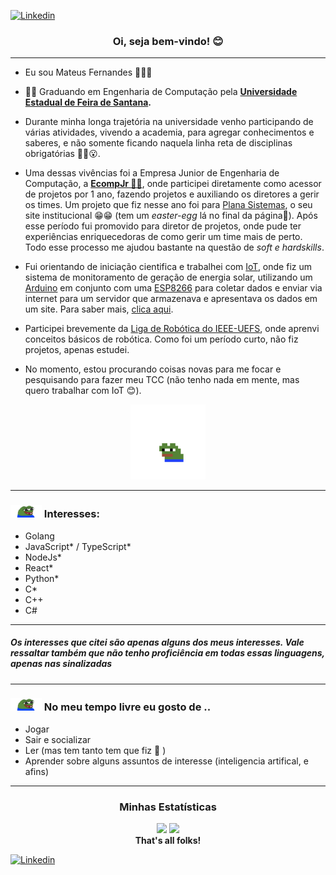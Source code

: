 
[![Linkedin](https://img.shields.io/badge/Mateus%20Fernandes-blue?logo=linkedin)](https://www.linkedin.com/in/mateus-fernandes-897b27212/) 

<h3 align="center">Oi, seja bem-vindo! 😊  </h3> 
<hr/>


- Eu sou Mateus Fernandes 👨🏻‍💻
- 🧑‍🎓 Graduando em Engenharia de Computação pela **[Universidade Estadual de Feira de Santana](http://www.uefs.br/).**

- Durante minha longa trajetória na universidade venho participando de várias atividades, vivendo a academia, para agregar conhecimentos e saberes, e não somente ficando naquela linha reta de disciplinas obrigatórias 😮‍💨😮.

- Uma dessas vivências foi a Empresa Junior de Engenharia de Computação, a **[EcompJr 🚀💙](https://ecompjr.com.br/)**, onde participei diretamente como acessor de projetos por 1 ano, fazendo projetos e auxiliando os diretores a gerir os times. Um projeto que fiz nesse ano foi para [Plana Sistemas](https://planasistemas.com.br/), o seu site institucional 😁😁 (tem um *easter-egg* lá no final da página👀). Após esse período fui promovido para diretor de projetos, onde pude ter experiências enriquecedoras de como gerir um time mais de perto. Todo esse processo me ajudou bastante na questão de *soft e hardskills*.

- Fui orientando de iniciação cientifica e trabalhei com [IoT](https://www.oracle.com/br/internet-of-things/what-is-iot/), onde fiz um sistema de monitoramento de geração de energia solar, utilizando um [Arduino](https://www.arduino.cc/) em conjunto com uma [ESP8266](https://embarcados.com.br/modulo-esp8266/) para coletar dados e enviar via internet para um servidor que armazenava e apresentava os dados em um site. Para saber mais, [clica aqui](https://periodicos.uefs.br/index.php/semic/article/view/8893).

- Participei brevemente da [Liga de Robótica do IEEE-UEFS](https://edu.ieee.org/br-uefs/), onde aprenvi conceitos básicos de robótica. Como foi um período curto, não fiz projetos, apenas estudei.

- No momento, estou procurando coisas novas para me focar e pesquisando para fazer meu TCC (não tenho nada em mente, mas quero trabalhar com IoT 😊).

<div align="center">
  <img height="120em" src="assets/pepehop3x.gif">
</div>

<hr/>

### <img height="20em" src="assets/7580-pepe-happy.png"> Interesses:  ###  
- Golang
- JavaScript* / TypeScript*
- NodeJs*
- React*
- Python*
- C*
- C++
- C#

<hr/>

<h5>Os interesses que citei são apenas alguns dos meus interesses. Vale ressaltar também que não tenho proficiência em todas essas linguagens, apenas nas sinalizadas</h5>

<hr/>

### <img height="20em" src="assets/7580-pepe-happy.png"> No meu tempo livre eu gosto de ..  ###  
- Jogar
- Sair e socializar
- Ler (mas tem tanto tem que fiz 🥹 )
- Aprender sobre alguns assuntos de interesse (inteligencia artifical, e afins)

<hr/>

<div align="center">
  <h3>Minhas Estatísticas</h3>
  <img height="180em" src="https://github-readme-stats.vercel.app/api?username=MatFSantos&theme=omni">
  <img height="180em"  src="https://github-readme-stats.vercel.app/api/top-langs/?username=MatFSantos&layout=compact&theme=omni">
</div>


<div align="center">
  <strong>That's all folks!</strong>
</div>

[![Linkedin](https://img.shields.io/badge/Mateus%20Fernandes-blue?logo=linkedin)](https://www.linkedin.com/in/mateus-fernandes-897b27212/) 


